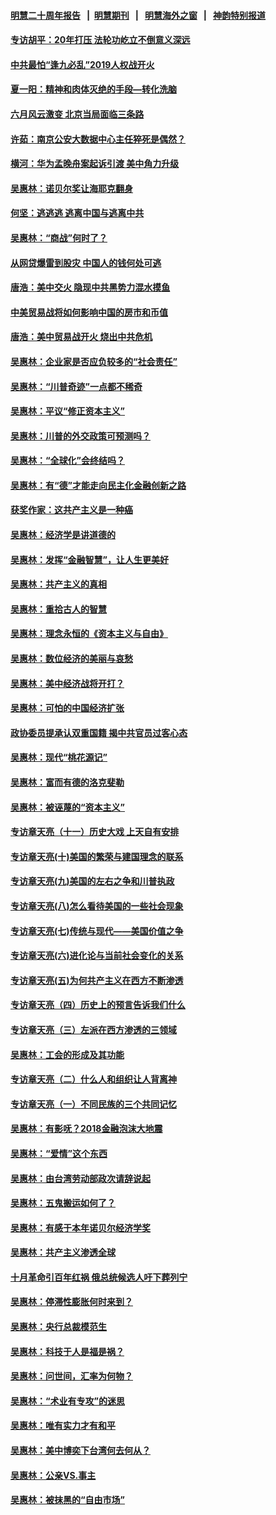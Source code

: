 #### [明慧二十周年报告](https://github.com/gfw-breaker/mh-reports/blob/master/README.md?t=07230442) &nbsp;&nbsp;|&nbsp;&nbsp;[明慧期刊](https://github.com/gfw-breaker/mh-qikan) &nbsp;&nbsp;|&nbsp;&nbsp; [明慧海外之窗](https://github.com/gfw-breaker/mh-news/blob/master/README.md?t=07230442) &nbsp;&nbsp;|&nbsp;&nbsp; [神韵特别报道](https://github.com/gfw-breaker/mh-news/blob/master/shenyun.md?t=07230442) 

#### [专访胡平：20年打压 法轮功屹立不倒意义深远](../pages/nsc423/n11398800.md?t=07230442) 

#### [中共最怕“逢九必乱”2019人权战开火](../pages/nsc423/n11385248.md?t=07230442) 

#### [夏一阳：精神和肉体灭绝的手段—转化洗脑](../pages/nsc423/n11368250.md?t=07230442) 

#### [六月风云激变 北京当局面临三条路](../pages/nsc423/n11313668.md?t=07230442) 

#### [许茹：南京公安大数据中心主任猝死是偶然？](../pages/nsc423/n11064744.md?t=07230442) 

#### [横河：华为孟晚舟案起诉引渡 美中角力升级](../pages/nsc423/n11027230.md?t=07230442) 

#### [吴惠林：诺贝尔奖让海耶克翻身](../pages/nsc423/n10890049.md?t=07230442) 

#### [何坚：逃逃逃 逃离中国与逃离中共](../pages/nsc423/n10592891.md?t=07230442) 

#### [吴惠林：“商战”何时了？](../pages/nsc423/n10573558.md?t=07230442) 

#### [从网贷爆雷到股灾 中国人的钱何处可逃](../pages/nsc423/n10572800.md?t=07230442) 

#### [唐浩：美中交火 隐现中共黑势力混水摸鱼](../pages/nsc423/n10544040.md?t=07230442) 

#### [中美贸易战将如何影响中国的房市和币值](../pages/nsc423/n10543697.md?t=07230442) 

#### [唐浩：美中贸易战开火 烧出中共危机](../pages/nsc423/n10540126.md?t=07230442) 

#### [吴惠林：企业家是否应负较多的“社会责任”](../pages/nsc423/n10535022.md?t=07230442) 

#### [吴惠林：“川普奇迹”一点都不稀奇](../pages/nsc423/n10512808.md?t=07230442) 

#### [吴惠林：平议“修正资本主义”](../pages/nsc423/n10495724.md?t=07230442) 

#### [吴惠林：川普的外交政策可预测吗？](../pages/nsc423/n10462387.md?t=07230442) 

#### [吴惠林：“全球化”会终结吗？](../pages/nsc423/n10452838.md?t=07230442) 

#### [吴惠林：有“德”才能走向民主化金融创新之路](../pages/nsc423/n10432292.md?t=07230442) 

#### [获奖作家：这共产主义是一种癌](../pages/nsc423/n10431541.md?t=07230442) 

#### [吴惠林：经济学是讲道德的](../pages/nsc423/n10398014.md?t=07230442) 

#### [吴惠林：发挥“金融智慧”，让人生更美好](../pages/nsc423/n10375019.md?t=07230442) 

#### [吴惠林：共产主义的真相](../pages/nsc423/n10351394.md?t=07230442) 

#### [吴惠林：重拾古人的智慧](../pages/nsc423/n10337691.md?t=07230442) 

#### [吴惠林：理念永恒的《资本主义与自由》](../pages/nsc423/n10316274.md?t=07230442) 

#### [吴惠林：数位经济的美丽与哀愁](../pages/nsc423/n10292946.md?t=07230442) 

#### [吴惠林：美中经济战将开打？](../pages/nsc423/n10258825.md?t=07230442) 

#### [吴惠林：可怕的中国经济扩张](../pages/nsc423/n10219147.md?t=07230442) 

#### [政协委员提承认双重国籍 揭中共官员过客心态](../pages/nsc423/n10208809.md?t=07230442) 

#### [吴惠林：现代“桃花源记”](../pages/nsc423/n10185234.md?t=07230442) 

#### [吴惠林：富而有德的洛克斐勒](../pages/nsc423/n10142264.md?t=07230442) 

#### [吴惠林：被诬蔑的“资本主义”](../pages/nsc423/n10124816.md?t=07230442) 

#### [专访章天亮（十一）历史大戏 上天自有安排](../pages/nsc423/n10094905.md?t=07230442) 

#### [专访章天亮(十)美国的繁荣与建国理念的联系](../pages/nsc423/n10094899.md?t=07230442) 

#### [专访章天亮(九)美国的左右之争和川普执政](../pages/nsc423/n10094889.md?t=07230442) 

#### [专访章天亮(八)怎么看待美国的一些社会现象](../pages/nsc423/n10094857.md?t=07230442) 

#### [专访章天亮(七)传统与现代——美国价值之争](../pages/nsc423/n10093140.md?t=07230442) 

#### [专访章天亮(六)进化论与当前社会变化的关系](../pages/nsc423/n10092036.md?t=07230442) 

#### [专访章天亮(五)为何共产主义在西方不断渗透](../pages/nsc423/n10083620.md?t=07230442) 

#### [专访章天亮（四）历史上的预言告诉我们什么](../pages/nsc423/n10083606.md?t=07230442) 

#### [专访章天亮（三）左派在西方渗透的三领域](../pages/nsc423/n10081115.md?t=07230442) 

#### [吴惠林：工会的形成及其功能](../pages/nsc423/n10080633.md?t=07230442) 

#### [专访章天亮（二）什么人和组织让人背离神](../pages/nsc423/n10076637.md?t=07230442) 

#### [专访章天亮（一）不同民族的三个共同记忆](../pages/nsc423/n10074188.md?t=07230442) 

#### [吴惠林：有影呒？2018金融泡沫大地震](../pages/nsc423/n10040534.md?t=07230442) 

#### [吴惠林：“爱情”这个东西](../pages/nsc423/n10019423.md?t=07230442) 

#### [吴惠林：由台湾劳动部政次请辞说起](../pages/nsc423/n9979679.md?t=07230442) 

#### [吴惠林：五鬼搬运如何了？](../pages/nsc423/n9925338.md?t=07230442) 

#### [吴惠林：有感于本年诺贝尔经济学奖](../pages/nsc423/n9871883.md?t=07230442) 

#### [吴惠林：共产主义渗透全球](../pages/nsc423/n9812748.md?t=07230442) 

#### [十月革命引百年红祸 俄总统候选人吁下葬列宁](../pages/nsc423/n9810182.md?t=07230442) 

#### [吴惠林：停滞性膨胀何时来到？](../pages/nsc423/n9764136.md?t=07230442) 

#### [吴惠林：央行总裁模范生](../pages/nsc423/n9728134.md?t=07230442) 

#### [吴惠林：科技于人是福是祸？](../pages/nsc423/n9672982.md?t=07230442) 

#### [吴惠林：问世间，汇率为何物？](../pages/nsc423/n9621788.md?t=07230442) 

#### [吴惠林：“术业有专攻”的迷思](../pages/nsc423/n9580363.md?t=07230442) 

#### [吴惠林：唯有实力才有和平](../pages/nsc423/n9529599.md?t=07230442) 

#### [吴惠林：美中博奕下台湾何去何从？](../pages/nsc423/n9483598.md?t=07230442) 

#### [吴惠林：公亲VS.事主](../pages/nsc423/n9425637.md?t=07230442) 

#### [吴惠林：被抹黑的“自由市场”](../pages/nsc423/n9351545.md?t=07230442) 

